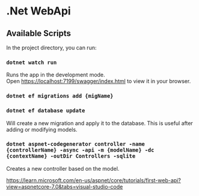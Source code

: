 # .Net WebApi

## Available Scripts

In the project directory, you can run:

### `dotnet watch run`

Runs the app in the development mode.\
Open [https://localhost:7199/swagger/index.html](https://localhost:7199/swagger/index.html) to view it in your browser.

### `dotnet ef migrations add {migName}`
### `dotnet ef database update`

Will create a new migration and apply it to the database. This is useful after adding or modifying models.

### `dotnet aspnet-codegenerator controller -name {controllerName} -async -api -m {modelName} -dc {contextName} -outDir Controllers -sqlite`

Creates a new controller based on the model.

https://learn.microsoft.com/en-us/aspnet/core/tutorials/first-web-api?view=aspnetcore-7.0&tabs=visual-studio-code